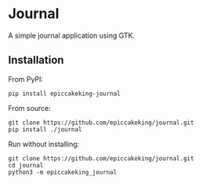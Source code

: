 # Journal

A simple journal application using GTK.

## Installation

From PyPI:

```
pip install epiccakeking-journal
```

From source:

```
git clone https://github.com/epiccakeking/journal.git
pip install ./journal
```

Run without installing:

```
git clone https://github.com/epiccakeking/journal.git
cd journal
python3 -m epiccakeking_journal
```

